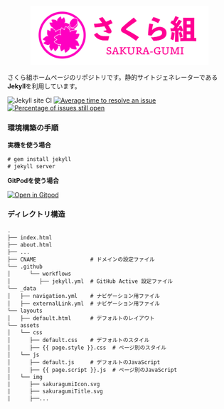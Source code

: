 <p align="center">
  <a href="https://sakuragumi.tk">
    <img
      alt="さくら組"
      src="assets/img/sakuragumiTitle.svg"
      width="400"
    />
  </a>
</p>

さくら組ホームページのリポジトリです。静的サイトジェネレーターである**Jekyll**を利用しています。

![Jekyll site CI](https://github.com/sakuraJunior/new_homepage/workflows/Jekyll%20site%20CI/badge.svg)
[![Average time to resolve an issue](http://isitmaintained.com/badge/resolution/sakuraJunior/new_homepage.svg)](http://isitmaintained.com/project/sakuraJunior/new_homepage "Average time to resolve an issue")
[![Percentage of issues still open](http://isitmaintained.com/badge/open/sakuraJunior/new_homepage.svg)](http://isitmaintained.com/project/sakuraJunior/new_homepage "Percentage of issues still open")

### 環境構築の手順

**実機を使う場合**
```
# gem install jekyll
# jekyll server
```
**GitPodを使う場合**

[![Open in Gitpod](https://gitpod.io/button/open-in-gitpod.svg)](https://gitpod.io/#https://github.com/sakuraJunior/new_homepage)

### ディレクトリ構造
    .
    ├── index.html
    ├── about.html
    ├── ...
    ├── CNAME                 # ドメインの設定ファイル
    └── .github
    │      └── workflows
    │         ├── jekyll.yml  # GitHub Active 設定ファイル
    └── _data
    │   ├── navigation.yml    # ナビゲーション用ファイル
    │   ├── externalLink.yml  # ナビゲーション用ファイル
    └── layouts
    │   ├── default.html      # デフォルトのレイアウト
    └── assets
    │   └── css
    │      ├── default.css    # デフォルトのスタイル
    │      ├── {{ page.style }}.css  # ページ別のスタイル
    │   └── js
    │      ├── default.js     # デフォルトのJavaScript
    │      ├── {{ page.script }}.js  # ページ別のJavaScript
    │   └── img
    |      ├── sakuragumiIcon.svg
    |      ├── sakuragumiTitle.svg   
    |      ├──...
